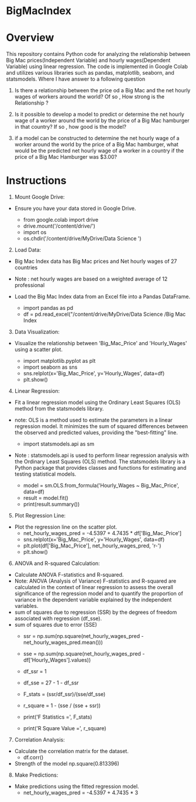 # BigMacIndex

# Overview
This repository contains Python code for analyzing the relationship between Big Mac prices(Independent Variable) and hourly wages(Dependent Variable) using linear regression. The code is implemented in Google Colab and utilizes various libraries such as pandas, matplotlib, seaborn, and statsmodels.
Where I have answer to a following question

1. Is there a relationship between the price od a Big Mac and the net hourly wages of workers around the world? Of so , How strong is the Relationship ?

2. Is it possible to develop a model to predict or determine the net hourly wage of a worker around the world by the price of a Big Mac hamburger in that country? If so , how good is the model?

3. if a model can be constructed to determine the net hourly wage of a worker around the world by the price of a Big Mac hamburger, what would be the predicted net hourly wage of a worker in a country if the price of a Big Mac Hamburger was $3.00?

# Instructions
1. Mount Google Drive:
* Ensure you have your data stored in Google Drive.
  
  - from google.colab import drive
  - drive.mount('/content/drive/')
  - import os
  - os.chdir('/content/drive/MyDrive/Data Science ')

2. Load Data:
* Big Mac Index data has Big Mac prices and Net hourly wages of 27 countries
* Note : net hourly wages are based on a weighted average of 12 professional 
* Load the Big Mac Index data from an Excel file into a Pandas DataFrame.

   - import pandas as pd
   - df = pd.read_excel("/content/drive/MyDrive/Data Science /Big Mac Index

3. Data Visualization:
* Visualize the relationship between 'Big_Mac_Price' and 'Hourly_Wages' using a scatter plot.

   - import matplotlib.pyplot as plt
   - import seaborn as sns
   - sns.relplot(x='Big_Mac_Price', y='Hourly_Wages', data=df)
   - plt.show()

4. Linear Regression:
* Fit a linear regression model using the Ordinary Least Squares (OLS) method from the statsmodels library.
  
* note: OLS is a method used to estimate the parameters in a linear regression model. It minimizes the sum of squared differences between the observed and predicted values, providing the "best-fitting" line.
   - import statsmodels.api as sm

* Note : statsmodels.api is used to perform linear regression analysis with the Ordinary Least Squares (OLS) method. The statsmodels library is a Python package that provides classes and functions for estimating and testing statistical models.
   - model = sm.OLS.from_formula('Hourly_Wages ~ Big_Mac_Price', data=df)
   - result = model.fit()
   - print(result.summary())

5. Plot Regression Line:
* Plot the regression line on the scatter plot.
   - net_hourly_wages_pred = -4.5397 +  4.7435 * df['Big_Mac_Price']
   - sns.relplot(x='Big_Mac_Price', y='Hourly_Wages', data=df)
   - plt.plot(df['Big_Mac_Price'], net_hourly_wages_pred, 'r-')
   - plt.show()

6. ANOVA and R-squared Calculation:
* Calculate ANOVA F-statistics and R-squared.
* Note: ANOVA (Analysis of Variance) F-statistics and R-squared are calculated in the context of linear regression to assess the overall significance of the regression model and to quantify the proportion of 
  variance in the dependent variable explained by the independent variables.
* sum of squares due to regression (SSR) by the degrees of freedom associated with regression (df_sse).
* sum of squares due to error (SSE)
    - ssr = np.sum(np.square(net_hourly_wages_pred - net_hourly_wages_pred.mean()))
    - sse = np.sum(np.square(net_hourly_wages_pred - df['Hourly_Wages'].values))

    - df_ssr = 1
    - df_sse = 27 - 1 - df_ssr

    - F_stats = (ssr/df_ssr)/(sse/df_sse)
    - r_square = 1 - (sse / (sse + ssr))

    - print('F Statistics =', F_stats)
    - print('R Square Value =', r_square)

7. Correlation Analysis:
* Calculate the correlation matrix for the dataset.
    - df.corr()
* Strength of the model np.square(0.813396) 

8. Make Predictions:
* Make predictions using the fitted regression model.
    - net_hourly_wages_pred = -4.5397 +  4.7435 * 3

